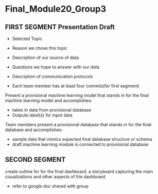 # Final_Module20_Group3
## FIRST SEGMENT Presentation Draft
- Selected Topic
- Reason we chose this topic
- Description of our source of data
- Questions we hope to answer with our data


- Description of communication protocols
- Each team member has at least four commits(for first segment)


Present a provisional machine learning model that stands in for the final machine learning model and accomplishes:
- takes in data from provisional database
- Outputs label(s) for input data

Team members present a provisional database that stands in for the final database and accomplishes:
- sample data that mimics expected final database structure or schema
- draft machine learning module is connected to provisional database

## SECOND SEGMENT

create outline for for the final dashboard. a storyboard capturing the main cisualizations and other aspects of the dashboard
- refer to google doc shared with group

<!-- New branch for James Moon -->

<!-- New branch for Jimmy Lim -->

<!-- New branch for Sam Ramos -->

<!-- New branch for Cinthia Kim -->

<!-- New branch for Diana Handler -->
